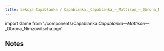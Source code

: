 ```yaml
---
title: Lekcja Capablanka / Capablanka:_Capablanka_—_Mattison_—_Obrona_Nimzowitscha.pgn
---
```


import Game from './components/Capablanka:_Capablanka_—_Mattison_—_Obrona_Nimzowitscha.pgn'

## Notes

<Game/>
